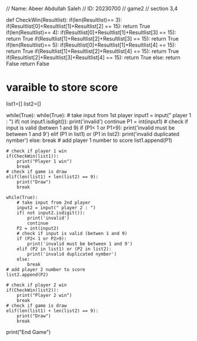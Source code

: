 // Name: Abeer Abdullah Saleh
// ID: 20230700
// game2
// section 3,4


def CheckWin(Resultlist):
    if(len(Resultlist)== 3):
      if(Resultlist[0]+Resultlist[1]+Resultlist[2] == 15):
        return True
    if(len(Resultlist)== 4):
        if(Resultlist[0]+Resultlist[1]+Resultlist[3] == 15):
            return True
        if(Resultlist[1]+Resultlist[2]+Resultlist[3] == 15):
            return True
    if(len(Resultlist)== 5):
        if(Resultlist[0]+Resultlist[1]+Resultlist[4] == 15):
            return True
        if(Resultlist[1]+Resultlist[2]+Resultlist[4] == 15):
            return True
        if(Resultlist[2]+Resultlist[3]+Resultlist[4] == 15):
            return True
    else:
        return False
    return False
# varaible to store score
list1=[]
list2=[]

while(True):
    while(True):
        # take input from 1st player
        input1 = input(" player 1 : ")
        if( not input1.isdigit()):
            print('invalid')
            continue
        P1 = int(input1)
        # check if input is valid (betwen 1 and 9)
        if (P1< 1 or P1>9):
            print('invalid must be between 1 and 9')
        elif (P1 in list1) or (P1 in list2):
            print('invalid duplicated nymber')
        else:
            break
    # add player 1 number to score
    list1.append(P1)
    
    # check if player 1 win
    if(CheckWin(list1)):
        print("Player 1 win")
        break
    # check if game is draw 
    elif(len(list1) + len(list2) == 9):
        print("Draw")
        break
        
    while(True):
        # take input from 2nd player
        input2 = input(" player 2 : ")
        if( not input2.isdigit()):
            print('invalid')
            continue
        P2 = int(input2)
        # check if input is valid (betwen 1 and 9)
        if (P2< 1 or P2>9):
            print('invalid must be between 1 and 9')
        elif (P2 in list1) or (P2 in list2):
            print('invalid duplicated nymber')
        else:
            break
    # add player 2 number to score
    list2.append(P2)
    
    # check if player 2 win
    if(CheckWin(list2)):
        print("Player 2 win")
        break
    # check if game is draw 
    elif(len(list1) + len(list2) == 9):
        print("Draw")
        break

print("End Game")
